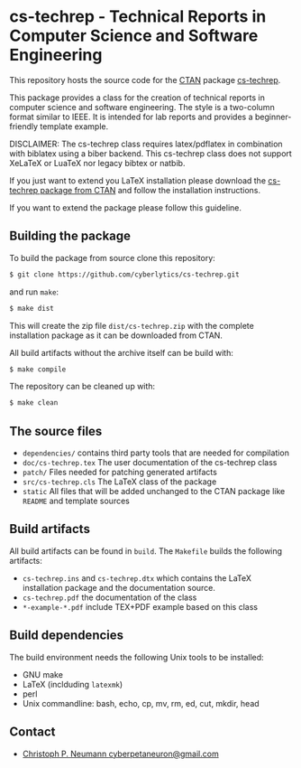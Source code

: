 
# cs-techrep - Technical Reports in Computer Science and Software Engineering

This repository hosts the source code for the [CTAN](https://ctan.org/) package [cs-techrep](https://ctan.org/pkg/cs-techrep).


This package provides a class for the creation of technical reports in computer science and software engineering. The style is a two-column format similar to IEEE. It is intended for lab reports and provides a beginner-friendly template example.


DISCLAIMER: The cs-techrep class requires latex/pdflatex in combination with biblatex using a biber backend. This cs-techrep class does not support XeLaTeX or LuaTeX nor legacy bibtex or natbib.

If you just want to extend you LaTeX installation please download the [cs-techrep package from CTAN](https://ctan.org/pkg/cs-techrep) and follow the installation instructions.

If you want to extend the package please follow this guideline.

## Building the package

To build the package from source clone this repository:

```bash
$ git clone https://github.com/cyberlytics/cs-techrep.git
```

and run `make`:

```bash
$ make dist
```

This will create the zip file `dist/cs-techrep.zip` with the complete installation package as it can be downloaded from CTAN.

All build artifacts without the archive itself can be build with:

```bash
$ make compile
```

The repository can be cleaned up with:

```bash
$ make clean
```

## The source files

* `dependencies/` contains third party tools that are needed for compilation
* `doc/cs-techrep.tex` The user documentation of the cs-techrep class
* `patch/` Files needed for patching generated artifacts
* `src/cs-techrep.cls` The LaTeX class of the package
* `static` All files that will be added unchanged to the CTAN package like `README` and template sources

## Build artifacts

All build artifacts can be found in `build`. The `Makefile` builds the following artifacts:

* `cs-techrep.ins` and `cs-techrep.dtx` which contains the LaTeX installation package and the documentation source.
* `cs-techrep.pdf` the documentation of the class
* `*-example-*.pdf` include TEX+PDF example based on this class

## Build dependencies

The build environment needs the following Unix tools to be installed:

* GNU make
* LaTeX (inclduding `latexmk`)
* perl
* Unix commandline: bash, echo, cp, mv, rm, ed, cut, mkdir, head

## Contact

* [Christoph P. Neumann <cyberpetaneuron@gmail.com>](mailto:cyberpetaneuron+cstechrep@gmail.com)